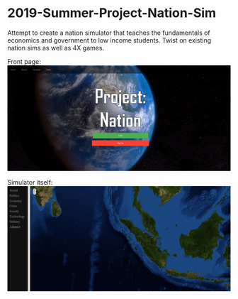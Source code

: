 # 2019-Summer-Project-Nation-Sim
Attempt to create a nation simulator that teaches the fundamentals of economics and government to low income students. Twist on existing nation sims as well as 4X games. 

Front page:
![image of front page](https://github.com/zhenyiplusone/2019-Summer-Project-Nation-Sim/blob/master/Examples/1.PNG?raw=true)

Simulator itself:
![image of sim](https://github.com/zhenyiplusone/2019-Summer-Project-Nation-Sim/blob/master/Examples/2.PNG?raw=true)

